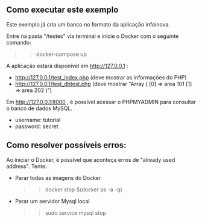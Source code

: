 ## Como executar este exemplo

Este exemplo já cria um banco no formato da aplicação infoinova.

Entre na pasta "/testes" via terminal e inicie o Docker com o seguinte comando:

>> docker-compose up

A aplicação estará disponível em http://127.0.0.1 :
- http://127.0.0.1/test_index.php (deve mostrar as informações do PHP)
- http://127.0.0.1/test_dbtest.php (deve mostrar "Array ( [0] => area 101 [1] => area 202 )")

Em http://127.0.0.1:8000 , é possível acessar o PHPMYADMIN para consultar o banco de dados MySQL.
- username: tutorial
- password: secret

## Como resolver possíveis erros:
Ao iniciar o Docker, é possível que aconteça erros de "already used address". Tente:

- Parar todas as imagens do Docker 
    >> docker stop $(docker ps -a -q)

- Parar um servidor Mysql local
    >> sudo service mysql stop